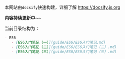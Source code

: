 本网站由`docsify`快速构建，详细了解 https://docsify.js.org

**内容持续更新中~~**

当前目录结构为：
 ```markdown
- ES6
	- [ES6入门笔记（一）](guide/ES6/ES6入门笔记.md)
	- [ES6入门笔记（二）](guide/ES6/ES6入门笔记（二）.md)
	- [ES6入门笔记（三）](guide/ES6/ES6入门笔记（三）.md)

```

